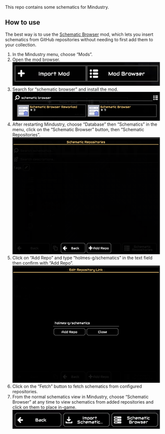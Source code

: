 This repo contains some schematics for Mindustry.

## How to use

The best way is to use the [Schematic Browser](https://github.com/MindustryDesignIt/schematic-browser-mod) mod, which lets you insert schematics from GitHub repositories without needing to first add them to your collection.

1. In the Mindustry menu, choose “Mods”.
2. Open the mod browser.  
![screenshot of the “Import Mod” and “Mod Browser” buttons](images/mod-buttons.png)
3. Search for “schematic browser” and install the mod.  
![screenshot of the search results with the Schematic Browser mod](images/mod-search.png)
4. After restarting Mindustry, choose “Database” then “Schematics” in the menu, click on the “Schematic Browser” button, then “Schematic Repositories”.  
![screenshot of schematic repositories](images/repositories.png)
5. Click on “Add Repo” and type “holmes-g/schematics” in the text field then confirm with “Add Repo”.  
![screenshot of the text field to add a repository](images/repository.png)
6. Click on the “Fetch” button to fetch schematics from configured repositories.
7. From the normal schematics view in Mindustry, choose “Schematic Browser” at any time to view schematics from added repositories and click on them to place in-game.  
![screenshot of the buttons at the bottom of the schematics view](images/schematic-buttons.png)
